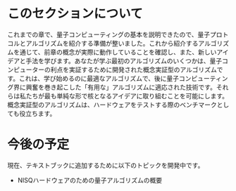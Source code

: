 # このセクションについて

これまでの章で、量子コンピューティングの基本を説明できたので、量子プロトコルとアルゴリズムを紹介する準備が整いました。これから紹介するアルゴリズムを通じて、前章の概念が実際に動作していることを確認し、また、新しいアイデアと手法を学びます。あなたが学ぶ最初のアルゴリズムのいくつかは、量子コンピューターの利点を実証するために開発された概念実証型のアルゴリズムです。これは、学び始めるのに最適なアルゴリズムで、後に量子コンピューティング界に興奮を巻き起こした「有用な」アルゴリズムに適応された技術です。それらは私たちが最も単純な形で核となるアイデアに取り組むことを可能にします。 概念実証型のアルゴリズムは、ハードウェアをテストする際のベンチマークとしても役立ちます。

# 今後の予定

現在、テキストブックに追加するために以下のトピックを開発中です。

- NISQハードウェアのための量子アルゴリズムの概要
